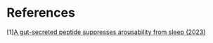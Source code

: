 # References
[1][A gut-secreted peptide suppresses arousability from sleep (2023)](https://www.cell.com/cell/fulltext/S0092-8674(23)00165-4)